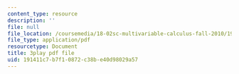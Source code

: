```yaml
---
content_type: resource
description: ''
file: null
file_location: /coursemedia/18-02sc-multivariable-calculus-fall-2010/191411c7b7f10872c38be40d98029a57_uaHiAxFESc4.pdf
file_type: application/pdf
resourcetype: Document
title: 3play pdf file
uid: 191411c7-b7f1-0872-c38b-e40d98029a57
---
```

